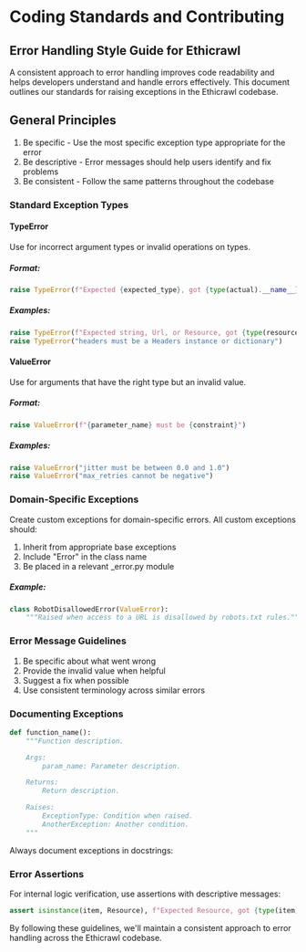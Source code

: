 # Coding Standards and Contributing

## Error Handling Style Guide for Ethicrawl
A consistent approach to error handling improves code readability and helps developers understand and handle errors effectively. This document outlines our standards for raising exceptions in the Ethicrawl codebase.

## General Principles
1. Be specific - Use the most specific exception type appropriate for the error
2. Be descriptive - Error messages should help users identify and fix problems
3. Be consistent - Follow the same patterns throughout the codebase

### Standard Exception Types

#### TypeError
Use for incorrect argument types or invalid operations on types.

##### Format:
```python
raise TypeError(f"Expected {expected_type}, got {type(actual).__name__}")
```

##### Examples:

```python
raise TypeError(f"Expected string, Url, or Resource, got {type(resource).__name__}")
raise TypeError("headers must be a Headers instance or dictionary")
```

#### ValueError
Use for arguments that have the right type but an invalid value.

##### Format:

```python
raise ValueError(f"{parameter_name} must be {constraint}")
```

##### Examples:

```python
raise ValueError("jitter must be between 0.0 and 1.0")
raise ValueError("max_retries cannot be negative")
```

### Domain-Specific Exceptions
Create custom exceptions for domain-specific errors. All custom exceptions should:

1. Inherit from appropriate base exceptions
2. Include "Error" in the class name
3. Be placed in a relevant _error.py module

##### Example:

```python
class RobotDisallowedError(ValueError):
    """Raised when access to a URL is disallowed by robots.txt rules."""
```

### Error Message Guidelines

1. Be specific about what went wrong
2. Provide the invalid value when helpful
3. Suggest a fix when possible
4. Use consistent terminology across similar errors

### Documenting Exceptions

```python
def function_name():
    """Function description.

    Args:
        param_name: Parameter description.

    Returns:
        Return description.

    Raises:
        ExceptionType: Condition when raised.
        AnotherException: Another condition.
    """
```

Always document exceptions in docstrings:

### Error Assertions
For internal logic verification, use assertions with descriptive messages:

```python
assert isinstance(item, Resource), f"Expected Resource, got {type(item).__name__}"
```

By following these guidelines, we'll maintain a consistent approach to error handling across the Ethicrawl codebase.